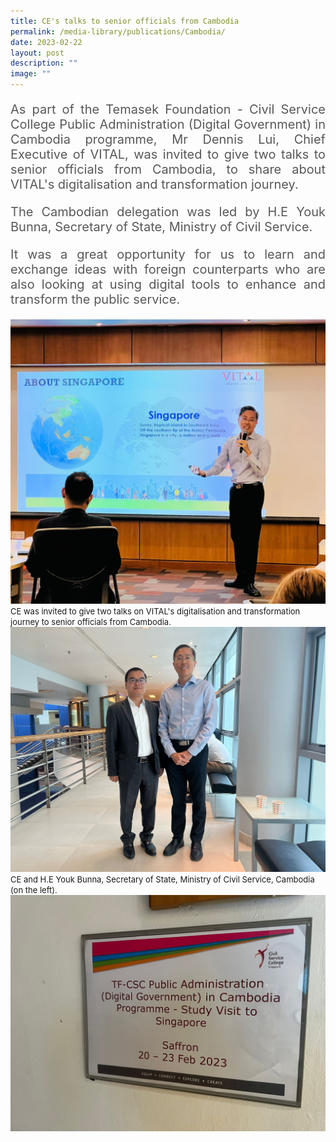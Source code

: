 ```yaml
---
title: CE's talks to senior officials from Cambodia
permalink: /media-library/publications/Cambodia/
date: 2023-02-22
layout: post
description: ""
image: ""
---
```

<p style="font-size: 20px;color:#585858;text-align:justify;">As part of the Temasek Foundation - Civil Service College Public Administration (Digital Government) in Cambodia programme, Mr Dennis Lui, Chief Executive of VITAL, was invited to give two talks to senior officials from Cambodia, to share about VITAL's digitalisation and transformation journey.</p>

<p style="font-size: 20px;color:#585858;text-align:justify;">The Cambodian delegation was led by H.E Youk Bunna, Secretary of State, Ministry of Civil Service.</p>

<p style="font-size: 20px;color:#585858;text-align:justify;">It was a great opportunity for us to learn and exchange ideas with foreign counterparts who are also looking at using digital tools to enhance and transform the public service.</p>

<img src="/images/Media/Cambodia 1.jpg">
<font size="-1">CE was invited to give two talks on VITAL's digitalisation and transformation journey to senior officials from Cambodia.</font>
<br>
<img src="/images/Media/Cambodia 2.jpg">
<font size="-1">CE and H.E Youk Bunna, Secretary of State, Ministry of Civil Service, Cambodia (on the left).</font>
<br>
<img src="/images/Media/Cambodia 3.jpg">